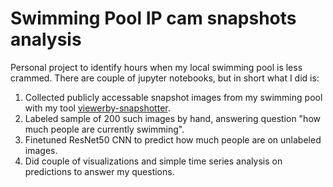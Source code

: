 # Swimming Pool IP cam snapshots analysis

Personal project to identify hours when my local swimming pool is less crammed.
There are couple of jupyter notebooks, but in short what I did is:

1. Collected publicly accessable snapshot images from my swimming pool with my tool 
[viewerby-snapshotter](https://github.com/NighTurs/viewerby-snapshotter). 
2. Labeled sample of 200 such images by hand, answering question "how much people are currently swimming".
3. Finetuned ResNet50 CNN to predict how much people are on unlabeled images.
4. Did couple of visualizations and simple time series analysis on predictions to answer my questions.
